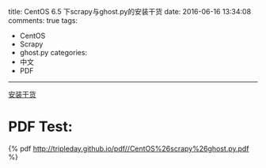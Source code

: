 title: CentOS 6.5 下scrapy与ghost.py的安装干货
date: 2016-06-16 13:34:08
comments: true
tags: 
 - CentOS
 - Scrapy
 - ghost.py
categories: 
 - 中文
 - PDF
---

[安装干货](http://tripleday.github.io/pdf//CentOS%26scrapy%26ghost.py.pdf)
# PDF Test:
{% pdf http://tripleday.github.io/pdf//CentOS%26scrapy%26ghost.py.pdf %}

